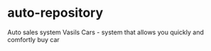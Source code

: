 auto-repository
===============

Auto sales system
Vasils Cars - system that allows you quickly and comfortly buy car
